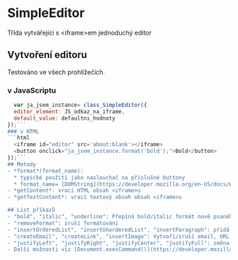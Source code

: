 # SimpleEditor
Třída vytvářející s &lt;iframe>em jednoduchý editor
## Vytvoření editoru
Testováno ve všech prohlížečích.
### v JavaScriptu
  ```javascript
    var ja_jsem_instance= class_SimpleEditor({
    editor_element: JS_odkaz_na_iframe,
    default_value: defaultni_hodnoty
  });```
### v HTML
  ```html
    <iframe id="editor" src='about:blank'></iframe>
    <button onclick="ja_jsem_instance.format('bold');">Bold</button>
  });```
## Metody
  - *format*(format_name): 
    * typické použití jako naslouchač na příslušné buttony
    * format_name= [DOMString](https://developer.mozilla.org/en-US/docs/Web/API/DOMString) název příkazu (viz 'List příkazů' dále v textu);
  - *getContent*: vrací HTML obsah <iframe>u
  - *getTextContent*: vrací textový obsah obsah <iframe>u

## List příkazů
  - "bold", "italic", "underline": Přepíná bold/italic formát nově psaného (či vybraného textu)
  - "removeFormat": zruší formátování
  - "insertOrderedList", "insertUnorderedList", "insertParagraph": přidá ```html <ol>```, ```html <ul>```, resp. ```html <p>```
  - "createEmail", "createLink", "insertImage": Vytvoří/zruší email, URL link či vloží obrázek buť z vybraného textu (zapsané url adresy), případně vyskočí dotaz (prompt)
  - "justifyLeft", "justifyRight", "justifyCenter", "justifyFull": změna zarovnání
  - Další možnosti viz [Document.execCommand()](https://developer.mozilla.org/en-US/docs/Web/API/Document/execCommand)
